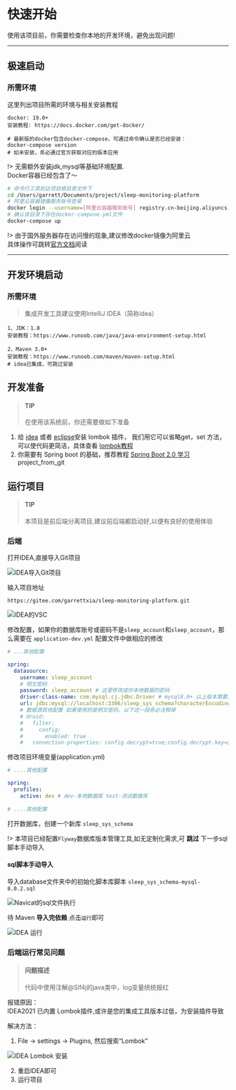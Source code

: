 # 快速开始

使用该项目前，你需要检查你本地的开发环境，避免出现问题!

----------

## 极速启动
### 所需环境
这里列出项目所需的环境与相关安装教程
```
docker: 19.0+
安装教程: https://docs.docker.com/get-docker/

# 最新版的docker包含docker-compose，可通过命令确认是否已经安装：
docker-compose version
# 如未安装，务必通过官方获取对应的版本应用
```

!> 无需额外安装jdk,mysql等基础环境配置.  
Docker容器已经包含了～

```bash
# 命令行工具到达项目根目录文件下
cd /Users/garrett/Documents/project/sleep-monitoring-platform
# 阿里云容器镜像服务账号登录
docker login --username=[阿里云容器服务账号] registry.cn-beijing.aliyuncs.com
# 确认该目录下存在docker-compose.yml文件
docker-compose up
```

!> 由于国外服务器存在访问慢的现象,建议修改docker镜像为阿里云   
具体操作可跳转[官方文档](https://help.aliyun.com/document_detail/60750.html)阅读

------

## 开发环境启动
### 所需环境
> 集成开发工具建议使用IntelliJ IDEA（简称idea）

```
1、JDK：1.8
安装教程：https://www.runoob.com/java/java-environment-setup.html

2、Maven 3.0+  
安装教程：https://www.runoob.com/maven/maven-setup.html
# idea已集成，可跳过安装
```

## 开发准备
> #### TIP
>
> 在使用该系统前，你还需要做如下准备

1. 给 [idea](https://blog.csdn.net/wochunyang/article/details/81736354)
或者 [eclipse](https://blog.csdn.net/magi1201/article/details/85995987)安装 lombok 插件，
我们用它可以省略get，set 方法，可以使代码更简洁，具体查看 [lombok教程](https://yuanrengu.com/2020/baec5dff.html)
2. 你需要有 Spring boot 的基础，推荐教程 [Spring Boot 2.0 学习](https://github.com/ityouknow/spring-boot-examples)
project_from_git

## 运行项目
> #### TIP
> 
> 本项目是前后端分离项目,建议前后端都启动好,以便有良好的使用体验

### 后端

打开IDEA,直接导入Git项目

![IDEA导入Git项目](http://sleepclound.ltd:9000/docs/quick_start/perject_from_git.png)

输入项目地址

```
https://gitee.com/garrettxia/sleep-monitoring-platform.git
```
![IDEA的VSC](http://sleepclound.ltd:9000/docs/quick_start/idea_vsc.jpg)

修改配置，如果你的数据库账号或密码不是`sleep_account`和`sleep_account`，那么需要在 `application-dev.yml` 配置文件中做相应的修改
```yaml
# ...其他配置

spring:
  datasource:
    username: sleep_account
	# 明文密码
    password: sleep_account # 这里修改成你本地数据的密码
    driver-class-name: com.mysql.cj.jdbc.Driver # mysql8.0+ 以上版本需要加 cj,否则 com.mysql.jdbc.Driver即可
    url: jdbc:mysql://localhost:3306/sleep_sys_schema?characterEncoding=UTF-8&useSSL=false&serverTimezone=UTC
    # 数据源其他配置 如果使用的是明文密码，以下这一段务必注释掉
    # druid:
    #   filter:
    #     config:
    #       enabled: true
    #   connection-properties: config.decrypt=true;config.decrypt.key=${public-key};druid.stat.mergeSql=true;druid.stat.slowSqlMillis=5000
```

修改项目环境变量(application.yml)
```yaml
# ....其他配置

spring:
  profiles:
    active: dev # dev-本地数据库 test-测试数据库
    
# ....其他配置
```

打开数据库，创建一个新库 `sleep_sys_schema`

!> 本项目已经配置`Flyway`数据库版本管理工具,如无定制化需求,可 **跳过** 下一步sql脚本手动导入

#### sql脚本手动导入
导入database文件夹中的初始化脚本库脚本 `sleep_sys_schema-mysql-8.0.2.sql`

![Navicat的sql文件执行](http://sleepclound.ltd:9000/docs/quick_start/navicat_sql.png)

待 Maven **导入完依赖** 点击`运行`即可

![IDEA 运行](http://sleepclound.ltd:9000/docs/quick_start/idea_run.png)  

### 后端运行常见问题

> #### 问题描述  
> 代码中使用注解@Slf4j的java类中，log变量统统报红

报错原因：   
IDEA2021 已内置 Lombok插件,或许是您的集成工具版本过低，为安装插件导致

解决方法：
1. File → settings → Plugins, 然后搜索“Lombok”

![IDEA Lombok 安装](http://sleepclound.ltd:9000/docs/quick_start/idea_lombok_install.png)

2. 重启IDEA即可
3. 运行项目